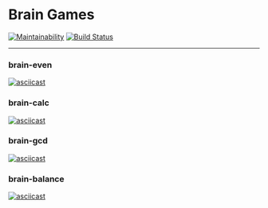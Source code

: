 # Brain Games

[![Maintainability](https://api.codeclimate.com/v1/badges/06e920104f085563eb0d/maintainability)](https://codeclimate.com/github/vdiachenko/project-lvl1-s328/maintainability)
[![Build Status](https://travis-ci.org/vdiachenko/project-lvl1-s328.svg?branch=master)](https://travis-ci.org/vdiachenko/project-lvl1-s328)

---

### brain-even
[![asciicast](https://asciinema.org/a/AYsxfwLjd4oyLAoxdmgy1HUaA.png)](https://asciinema.org/a/AYsxfwLjd4oyLAoxdmgy1HUaA)

### brain-calc
[![asciicast](https://asciinema.org/a/3Yay3iXYramenbjC0pyBwo9bt.png)](https://asciinema.org/a/3Yay3iXYramenbjC0pyBwo9bt)

### brain-gcd
[![asciicast](https://asciinema.org/a/f9liPjHOiUcw6CmNFfFOm9wAu.png)](https://asciinema.org/a/f9liPjHOiUcw6CmNFfFOm9wAu)

### brain-balance
[![asciicast](https://asciinema.org/a/XRz7xdoZBMFUKAoc8zV2u1Wtr.png)](https://asciinema.org/a/XRz7xdoZBMFUKAoc8zV2u1Wtr)
